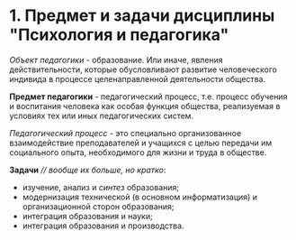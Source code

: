 # 1. Предмет и задачи дисциплины "Психология и педагогика"

_Объект педагогики_ - образование. Или иначе, явления действительности, которые обусловливают развитие человеческого индивида в процессе целенаправленной деятельности общества.

**Предмет педагогики** - педагогический процесс, т.е. процесс обучения и воспитания человека как особая функция общества, реализуемая в условиях тех или иных педагогических систем. 

_Педагогический процесс_ - это специально организованное взаимодействие преподавателей и учащихся с целью передачи им социального опыта, необходимого для жизни и труда в обществе. 

**Задачи** _// вообще их больше, но кратко_:
* изучение, анализ и _синтез_ образования;
* модернизация технической (в основном информатизация) и организационной сторон образования;
* интеграция образования и науки;
* интеграция образования и производства.